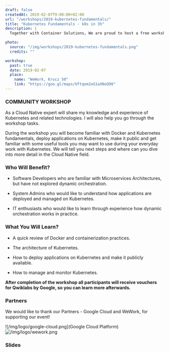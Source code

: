 ```yaml
---
draft: false
createdAt: 2019-02-07T9:00:00+02:00
url: "/workshops/2019-kubernetes-fundamentals/"
title: "Kubernetes Fundamentals - k8s in 3h"
description: |
  Together with Container Solutions, We are proud to host a free workshop for the Cloud Native Community. We will guide a group of 25 participants through the basics of Kubernetes giving a hands on experience with our tutorial.

photo:
  source: "/img/workshops/2019-kubernetes-fundamentals.png"
  credits: ""

workshop:
  past: true
  date: 2019-02-07
  place:
    name: "WeWork, Krucz 50"
    link: "https://goo.gl/maps/Uftqom2oG1aXNoQ98"
---
```


### COMMUNITY WORKSHOP

As a Cloud Native expert will share my knowledge and experience of Kubernetes and related technologies. I will also help you go through the workshop tasks.

During the workshop you will become familiar with Docker and Kubernetes fundamentals, deploy applications on Kubernetes, make it public and get familiar with some useful tools you may want to use during your everyday work with Kubernetes. We will tell you next steps and where can you dive into more detail in the Cloud Native field.

### Who Will Benefit?

- Software Developers who are familiar with Microservices Architectures, but have not explored dynamic orchestration.

- System Admins who would like to understand how applications are deployed and managed on Kubernetes.

- IT enthusiasts who would like to learn through experience how dynamic orchestration works in practice.

### What You Will Learn?

- A quick review of Docker and containerization practices.

- The architecture of Kubernetes.

- How to deploy applications on Kubernetes and make it publicly available.

- How to manage and monitor Kubernetes.

**After completion of the workshop all participants will receive vouchers for Qwiklabs by Google, so you can learn more afterwards.**

### Partners

We would like to thank our Partners - Google Cloud and WeWork, for supporting our event!

![/img/logo/google-cloud.png](Google Cloud Platform)
![/img/logo/wework.png](WeWork)

### Slides

<content-slideshare id="20TuQrnhdBDqVO"></content-slideshare>
